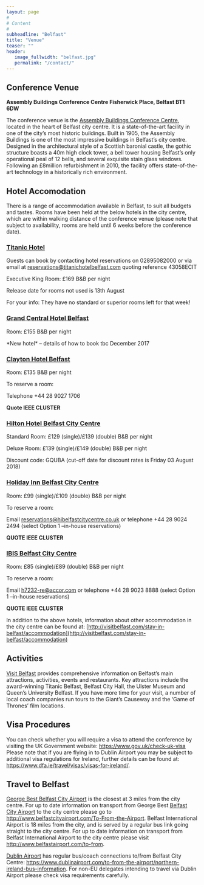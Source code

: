 ```yaml
---
layout: page
#
# Content
#
subheadline: "Belfast"
title: "Venue"
teaser: ""
header:
   image_fullwidth: "belfast.jpg"
   permalink: "/contact/"
---
```


## Conference Venue
**Assembly Buildings Conference Centre Fisherwick Place, Belfast BT1 6DW** 

The conference venue is the [Assembly Buildings Conference
Centre](http://www.assemblybuildings.co.uk/), located in the heart of Belfast
city centre.  It is a state-of-the-art facility in one of the city’s most
historic buildings.  Built in 1905, the Assembly Buildings is one of the most
impressive buildings in Belfast’s city centre.  Designed in the architectural
style of a Scottish baronial castle, the gothic structure boasts a 40m high
clock tower, a bell tower housing Belfast’s only operational peal of 12 bells,
and several exquisite stain glass windows.  Following an £8million
refurbishment in 2010, the facility offers state-of-the-art technology in a
historically rich environment.

## Hotel Accomodation

There is a range of accommodation available in Belfast, to suit all budgets and
tastes.  Rooms have been held at the below hotels in the city centre, which are
within walking distance of the conference venue (please note that subject to
availability, rooms are held until 6 weeks before the conference date).

### [Titanic Hotel](https://www.titanichotelbelfast.com/)
Guests can book by contacting hotel reservations on 02895082000 or via email at reservations@titanichotelbelfast.com quoting reference 43058ECIT

Executive King Room: £169 B&B per night

Release date for rooms not used is 13th August

For your info: They have no standard or superior rooms left for that week!

### [Grand Central Hotel Belfast](http://www.hastingshotels.com/grand-central/)
Room: £155 B&B per night

\*New hotel\* – details of how to book tbc December 2017

### [Clayton Hotel Belfast](http://www.claytonhotelbelfast.com)

Room: £135 B&B per night

To reserve a room:

Telephone +44 28 9027 1706

**Quote IEEE CLUSTER**

### [Hilton Hotel Belfast City Centre](http://www3.hilton.com/en/hotels/united-kingdom/hilton-belfast-BFSHITW/index.html)
Standard Room: £129 (single)/£139 (double) B&B per night

Deluxe Room: £139 (single)/£149 (double) B&B per night

Discount code: GQUBA (cut-off date for discount rates is Friday 03 August 2018)

### [Holiday Inn Belfast City Centre](https://www.ihg.com/holidayinn/hotels/gb/en/belfast/bfsas/hoteldetail)
Room: £99 (single)/£109 (double) B&B per night

To reserve a room:

Email [reservations@hibelfastcitycentre.co.uk](mailto:reservations@hibelfastcitycentre.co.uk)  or telephone +44 28 9024 2494 (select Option 1 –in-house reservations)

**QUOTE IEEE CLUSTER**

### [IBIS Belfast City Centre](http://www.ibisbelfastcity.com/)
Room: £85 (single)/£89 (double) B&B per night

To reserve a room:

Email [h7232-re@accor.com](mailto:h7232-re@accor.com) or telephone +44 28 9023 8888 (select Option 1 –in-house reservations)

**QUOTE IEEE CLUSTER**

In addition to the above hotels, information about other accommodation in the city centre can be found at: [http://visitbelfast.com/stay-in-belfast/accommodation](http://visitbelfast.com/stay-in-belfast/accommodation)

## Activities 
[Visit Belfast](http://visitbelfast.com/) provides comprehensive information on Belfast’s main
attractions, activities, events and restaurants. Key attractions include the
award-winning Titanic Belfast, Belfast City Hall, the Ulster Museum and Queen’s
University Belfast.  If you have more time for your visit, a number of local
coach companies run tours to the Giant’s Causeway and the ‘Game of Thrones’
film locations.

## Visa Procedures 
You can check whether you will require a visa to attend the
conference by visiting the UK Government website:
<https://www.gov.uk/check-uk-visa> Please note that if you are flying in to
Dublin Airport you may be subject to additional visa regulations for Ireland,
further details can be found at:
<https://www.dfa.ie/travel/visas/visas-for-ireland/>.

## Travel to Belfast 
[George Best Belfast City Airport](http://www.belfastcityairport.com/) is the closest at 3 miles
from the city centre. For up to date information on transport from George Best
[Belfast City Airport](https://www.belfastairport.com/) to the city centre please go to
<http://www.belfastcityairport.com/To-From-the-Airport>.  Belfast International
Airport is 18 miles from the city, and is served by a regular bus link going
straight to the city centre. For up to date information on transport from
Belfast International Airport to the city centre please visit
<http://www.belfastairport.com/to-from>.

[Dublin Airport](https://www.dublinairport.com/) has regular bus/coach
connections to/from Belfast City Centre:
<https://www.dublinairport.com/to-from-the-airport/northern-ireland-bus-information>.
For non-EU delegates intending to travel via Dublin Airport please check visa
requirements carefully. 
